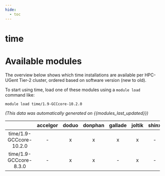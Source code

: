 ```yaml
---
hide:
  - toc
---
```


time
====

# Available modules


The overview below shows which time installations are available per HPC-UGent Tier-2 cluster, ordered based on software version (new to old).

To start using time, load one of these modules using a `module load` command like:

```shell
module load time/1.9-GCCcore-10.2.0
```

*(This data was automatically generated on {{modules_last_updated}})*  

| |accelgor|doduo|donphan|gallade|joltik|shinx|skitty|
| :---: | :---: | :---: | :---: | :---: | :---: | :---: | :---: |
|time/1.9-GCCcore-10.2.0|-|x|x|x|x|-|-|
|time/1.9-GCCcore-8.3.0|-|x|x|-|x|-|-|
